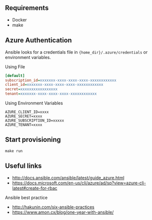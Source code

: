 ## Requirements

* Docker
* make

## Azure Authentication

Ansible looks for a credentials file in `{home_dir}/.azure/credentials` or environment variables.

Using File

  ````ini
  [default]
  subscription_id=xxxxxxx-xxxx-xxxx-xxxx-xxxxxxxxxxxx
  client_id=xxxxxxx-xxxx-xxxx-xxxx-xxxxxxxxxxxx
  secret=xxxxxxxxxxxxxxxxx
  tenant=xxxxxxx-xxxx-xxxx-xxxx-xxxxxxxxxxxx
  ````

Using Environment Variables

    AZURE_CLIENT_ID=xxxx
    AZURE_SECRET=xxxx
    AZURE_SUBSCRIPTION_ID=xxxxx
    AZURE_TENANT=xxxx

## Start provisioning

```
make run
```

## Useful links

* http://docs.ansible.com/ansible/latest/guide_azure.html 
* https://docs.microsoft.com/en-us/cli/azure/ad/sp?view=azure-cli-latest#create-for-rbac

Ansible best practice

* http://hakunin.com/six-ansible-practices
* https://www.amon.cx/blog/one-year-with-ansible/